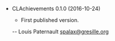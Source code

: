 * CLAchievements 0.1.0 (2016-10-24)

    * First published version.

    -- Louis Paternault <spalax@gresille.org>
